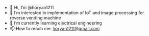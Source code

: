 - 👋 Hi, I’m @horyan1211
- 👀 I’m interested in implementation of IoT and image processing for reverse vending machine
- 🌱 I’m currently learning electrical engineering
- 📫 How to reach me: horyan1211@gmail.com

<!---
horyan1211/horyan1211 is a ✨ special ✨ repository because its `README.md` (this file) appears on your GitHub profile.
You can click the Preview link to take a look at your changes.
--->
